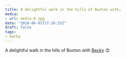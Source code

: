 ```yaml
---
title: A delightful walk in the hills of Buxton with…
media:
- url: media-0.jpg
date: "2018-06-01T17:26:25Z"
draft: false
tags:
- becky
---
```

A delightful walk in the hills of Buxton with [Becky](/tags/becky) 😊
